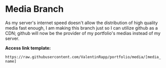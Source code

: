 # Media Branch

As my server's internet speed doesn't allow the distribution of high quality media fast enough, I am making this branch just so I can utilize github as a CDN; github will now be the provider of my portfolio's medias instead of my server.

**Access link template:**

```https://raw.githubusercontent.com/ValentinRapp/portfolio/media/[media_name]```